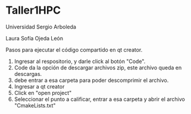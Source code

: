 # Taller1HPC

Universidad Sergio Arboleda 

Laura Sofía Ojeda León

Pasos para ejecutar el código compartido en qt creator.
1. Ingresar al respositorio, y darle click al botón "Code".
2. Code da la opción de descargar archivos zip, este archivo queda en descargas.
3. debe entrar a esa carpeta para poder descomprimir el archivo.
4. Ingresar a qt creator
5. Click en "open project"
6. Seleccionar el punto a calificar, entrar a esa carpeta y abrir el archivo "CmakeLists.txt"
